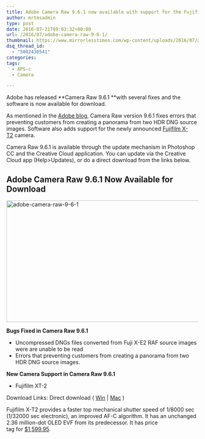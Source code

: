 ```yaml
---
title: Adobe Camera Raw 9.6.1 now available with support for the Fujifilm XT-2 camera
author: mrtmsadmin
type: post
date: 2016-07-21T09:03:32+00:00
url: /2016/07/adobe-camera-raw-9-6-1/
thumbnail: https://www.mirrorlesstimes.com/wp-content/uploads/2016/07/adobe-camera-raw-9-6-1.jpg
dsq_thread_id:
  - "5002430541"
categories:
tags:
  - APS-c
  - Camera

---
```

Adobe has released **Camera Raw 9.6.1 **with several fixes and the software is now available for download.

As mentioned in the <a href="http://blogs.adobe.com/lightroomjournal/2016/07/camera-raw-9-6-1-now-available.html" target="_blank">Adobe blog</a>, Camera Raw version 9.6.1 fixes errors that preventing customers from creating a panorama from two HDR DNG source images. Software also adds support for the newly announced [Fujifilm X-T2][1] camera.

Camera Raw 9.6.1 is available through the update mechanism in Photoshop CC and the Creative Cloud application. You can update via the Creative Cloud app (Help>Updates), or do a direct download from the links below.<!--more-->

## Adobe Camera Raw 9.6.1 Now Available for Download

<img class="alignnone size-full wp-image-437" src="https://i2.wp.com/www.mirrorlesstimes.com/wp-content/uploads/2016/07/adobe-camera-raw-9-6-1.jpg?resize=600%2C318&#038;ssl=1" alt="adobe-camera-raw-9-6-1" width="600" height="318" srcset="https://i2.wp.com/www.mirrorlesstimes.com/wp-content/uploads/2016/07/adobe-camera-raw-9-6-1.jpg?w=950&ssl=1 950w, https://i2.wp.com/www.mirrorlesstimes.com/wp-content/uploads/2016/07/adobe-camera-raw-9-6-1.jpg?resize=300%2C159&ssl=1 300w, https://i2.wp.com/www.mirrorlesstimes.com/wp-content/uploads/2016/07/adobe-camera-raw-9-6-1.jpg?resize=768%2C407&ssl=1 768w" sizes="(max-width: 600px) 100vw, 600px" data-recalc-dims="1" /> 

**Bugs Fixed in Camera Raw 9.6.1**

  * Uncompressed DNGs files converted from Fuji X-E2 RAF source images were are unable to be read
  * Errors that preventing customers from creating a panorama from two HDR DNG source images.

**New Camera Support in Camera Raw 9.6.1**

  * Fujifilm XT-2

Download Links: Direct download ( <a href="http://www.adobe.com/support/downloads/detail.jsp?ftpID=6070" target="_blank">Win</a> | <a href="http://www.adobe.com/support/downloads/detail.jsp?ftpID=6069" target="_blank">Mac</a> )

Fujifilm X-T2 provides a faster top mechanical shutter speed of 1/8000 sec (1/32000 sec electronic), an improved AF-C algorithm. It has an unchanged 2.36 million-dot OLED EVF from its predecessor. It has price tag for <a href="http://amzn.to/29ofHQl" target="_blank" rel="nofollow">$1,599.95</a>.

 [1]: https://www.mirrorlesstimes.com/2016/07/fujifilm-x-t2/